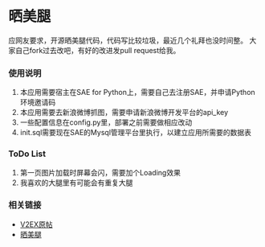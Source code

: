 # 晒美腿

应网友要求，开源晒美腿代码，代码写比较垃圾，最近几个礼拜也没时间整。
大家自己fork过去改吧，有好的改进发pull request给我。

### 使用说明
1. 本应用需要宿主在SAE for Python上，需要自己去注册SAE，并申请Python环境邀请码
1. 本应用需要去新浪微博抓图，需要申请新浪微博开发平台的api_key
1. 一些配置信息在config.py里，部署之前需要做相应改动
1. init.sql需要现在SAE的Mysql管理平台里执行，以建立应用所需要的数据表

### ToDo List
1. 第一页图片加载时屏幕会闪，需要加个Loading效果
1. 我喜欢的大腿里有可能会有重复大腿

### 相关链接
* [V2EX原帖](http://www.v2ex.com/t/27235)
* [晒美腿](http://datui.sinaapp.com)
